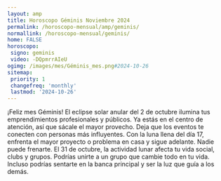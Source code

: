 ```yaml
---
layout: amp
title: Horoscopo Géminis Noviembre 2024 
permalink: /horoscopo-mensual/amp/geminis/
normallink: /horoscopo-mensual/geminis/
home: FALSE
horoscopo:
 signo: geminis
 video: -DQpmrrAIeU
ogimg: /images/mes/Géminis_mes.png#2024-10-26
sitemap:
 priority: 1
 changefreq: 'monthly'
 lastmod: '2024-10-26'
---
```



¡Feliz mes Géminis! El eclipse solar anular del 2 de octubre ilumina tus emprendimientos profesionales y públicos. Ya estás en el centro de atención, así que sácale el mayor provecho. Deja que los eventos te conecten con personas más influyentes. Con la luna llena del día 17, enfrenta el mayor proyecto o problema en casa y sigue adelante. Nadie puede frenarte. El 31 de octubre, la actividad lunar afecta tu vida social, clubs y grupos. Podrías unirte a un grupo que cambie todo en tu vida. Incluso podrías sentarte en la banca principal y ser la luz que guía a los demás.